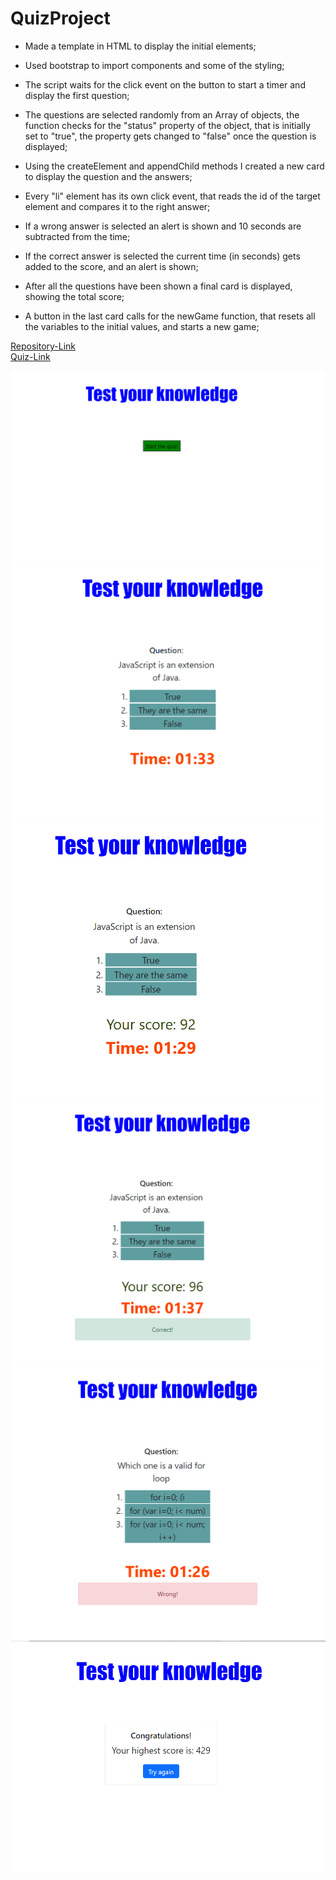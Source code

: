 # QuizProject

- Made a template in HTML to display the initial elements;

- Used bootstrap to import components and some of the styling;

- The script waits for the click event on the button to start a timer and display the first question;

- The questions are selected randomly from an Array of objects, the function checks for the "status" property of the object, that is initially
  set to "true", the property gets changed to "false" once the question is displayed;

- Using the createElement and appendChild methods I created a new card to display the question and the answers;

- Every "li" element has its own click event, that reads the id of the target element and compares it to the right answer;

- If a wrong answer is selected an alert is shown and 10 seconds are subtracted from the time;

- If the correct answer is selected the current time (in seconds) gets added to the score, and an alert is shown;

- After all the questions have been shown a final card is displayed, showing the total score;

- A button in the last card calls for the newGame function, that resets all the variables to the initial values, and starts a new game;

[Repository-Link](https://github.com/Gio86krt/Password-Generator)\
[Quiz-Link](https://gio86krt.github.io/Password-Generator/)

![Screenshot1](/assets/home.png)
![Screenshot2](/assets/first.png)
![Screenshot3](/assets/second.png)
![Screenshot4](/assets/correct.png)
![Screenshot5](/assets/wrong.png)
![Screenshot6](/assets/final.png)
